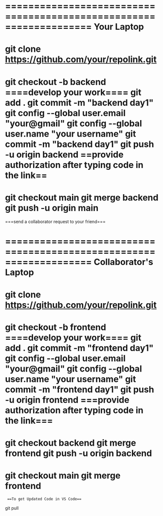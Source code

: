 ===================================================================
            Your Laptop
===================================================================
git clone https://github.com/your/repolink.git
===================================================
git checkout -b backend
====develop your work====
git add .
git commit -m "backend day1"
   git config --global user.email "your@gmail"
   git config --global user.name "your username"
git commit -m "backend day1"
git push -u origin backend
   ==provide authorization after typing code in the link==
==================================
git checkout main
git merge backend
git push -u origin main
==================================
===send a collaborator request to your friend===


===================================================================
            Collaborator's Laptop
===================================================================
git clone https://github.com/your/repolink.git
====================================================
git checkout -b frontend
====develop your work====
git add .
git commit -m "frontend day1"
   git config --global user.email "your@gmail"
   git config --global user.name "your username"
git commit -m "frontend day1"
git push -u origin frontend
   ===provide authorization after typing code in the link===
===================================
git checkout backend
git merge frontend
git push -u origin backend
===============
git checkout main
git merge frontend
===================================

     ==To get Updated Code in VS Code==
git pull

